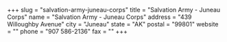 +++
slug = "salvation-army-juneau-corps"
title = "Salvation Army - Juneau Corps"
name = "Salvation Army - Juneau Corps"
address = "439 Willoughby Avenue"
city = "Juneau"
state = "AK"
postal = "99801"
website = ""
phone = "907 586-2136"
fax = ""
+++
